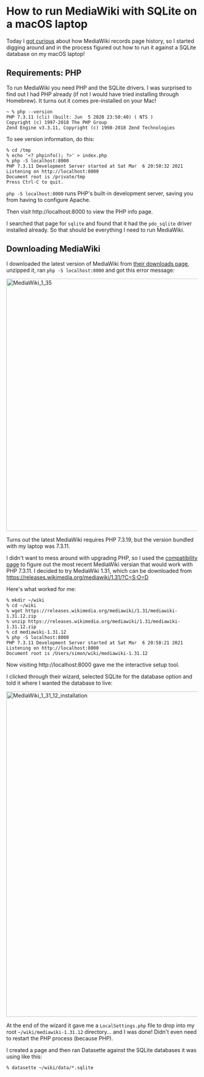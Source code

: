 # How to run MediaWiki with SQLite on a macOS laptop

Today I [got curious](File:Rich.gif) about how MediaWiki records page history, so I started digging around and in the process figured out how to run it against a SQLite database on my macOS laptop!

## Requirements: PHP

To run MediaWiki you need PHP and the SQLite drivers. I was surprised to find out I had PHP already (if not I would have tried installing through Homebrew). It turns out it comes pre-installed on your Mac!

    ~ % php --version
    PHP 7.3.11 (cli) (built: Jun  5 2020 23:50:40) ( NTS )
    Copyright (c) 1997-2018 The PHP Group
    Zend Engine v3.3.11, Copyright (c) 1998-2018 Zend Technologies

To see version information, do this:

    % cd /tmp
    % echo '<? phpinfo(); ?>' > index.php
    % php -S localhost:8000
    PHP 7.3.11 Development Server started at Sat Mar  6 20:50:32 2021
    Listening on http://localhost:8000
    Document root is /private/tmp
    Press Ctrl-C to quit.

`php -S localhost:8000` runs PHP's built-in development server, saving you from having to configure Apache.

Then visit http://localhost:8000 to view the PHP info page.

I searched that page for `sqlite` and found that it had the `pdo_sqlite` driver installed already. So that should be everything I need to run MediaWiki.

## Downloading MediaWiki

I downloaded the latest version of MediaWiki from [their downloads page](https://www.mediawiki.org/wiki/Download), unzipped it, ran `php -S localhost:8000` and got this error message:

<img width="664" alt="MediaWiki_1_35" src="https://user-images.githubusercontent.com/9599/110229420-1d932280-7ebe-11eb-98f3-eb13fa7f07c7.png">

Turns out the latest MediaWiki requires PHP 7.3.19, but the version bundled with my laptop was 7.3.11.

I didn't want to mess around with upgrading PHP, so I used the [compatibility page](https://www.mediawiki.org/wiki/Compatibility#PHP) to figure out the most recent MediaWiki versian that would work with PHP 7.3.11. I decided to try MediaWiki 1.31, which can be downloaded from <https://releases.wikimedia.org/mediawiki/1.31/?C=S;O=D>

Here's what worked for me:

    % mkdir ~/wiki
    % cd ~/wiki
    % wget https://releases.wikimedia.org/mediawiki/1.31/mediawiki-1.31.12.zip
    % unzip https://releases.wikimedia.org/mediawiki/1.31/mediawiki-1.31.12.zip
    % cd mediawiki-1.31.12
    % php -S localhost:8000
    PHP 7.3.11 Development Server started at Sat Mar  6 20:58:21 2021
    Listening on http://localhost:8000
    Document root is /Users/simon/wiki/mediawiki-1.31.12

Now visiting http://localhost:8000 gave me the interactive setup tool.

I clicked through their wizard, selected SQLite for the database option and told it where I wanted the database to live:

<img width="856" alt="MediaWiki_1_31_12_installation" src="https://user-images.githubusercontent.com/9599/110229508-e4a77d80-7ebe-11eb-9a71-70ba16e25f92.png">

At the end of the wizard it gave me a `LocalSettings.php` file to drop into my root `~/wiki/mediawiki-1.31.12` directory... and I was done! Didn't even need to restart the PHP process (because PHP).

I created a page and then ran Datasette against the SQLite databases it was using like this:

    % datasette ~/wiki/data/*.sqlite
